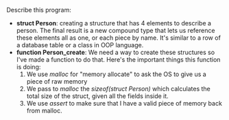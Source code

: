 
Describe this program:
- **struct Person**: creating a structure that has 4 elements to describe a person. The final result is a new compound type that lets us reference these elements all as one, or each piece by name. It's similar to a row of a database table or a class in OOP language.
- **function Person_create**: We need a way to create these structures so I've made a function to do that. Here's the important things this function is doing:
    1. We use *malloc* for "memory allocate" to ask the OS to give us a piece of raw memory
    2. We pass to *malloc* the *sizeof(struct Person)* which calculates the total size of the struct, given all the fields inside it.
    3. We use *assert* to make sure that I have a valid piece of memory back from malloc. 